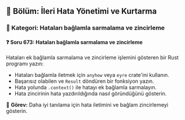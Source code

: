 ## 📘 Bölüm: İleri Hata Yönetimi ve Kurtarma
### 🔹 Kategori: Hataları bağlamla sarmalama ve zincirleme
#### ❓ Soru 673: Hataları bağlamla sarmalama ve zincirleme

Hataları ek bağlamla sarmalama ve zincirleme işlemini gösteren bir Rust programı yazın:

- Hataları bağlamla iletmek için `anyhow` veya `eyre` crate'ini kullanın.
- Başarısız olabilen ve `Result` döndüren bir fonksiyon yazın.
- Hata yolunda `.context()` ile hatayı ek bağlamla sarmalayın.
- Hata zincirinin hata yazdırıldığında nasıl göründüğünü gösterin.

🔧 **Görev:** Daha iyi tanılama için hata iletimini ve bağlam zincirlemeyi gösterin.
